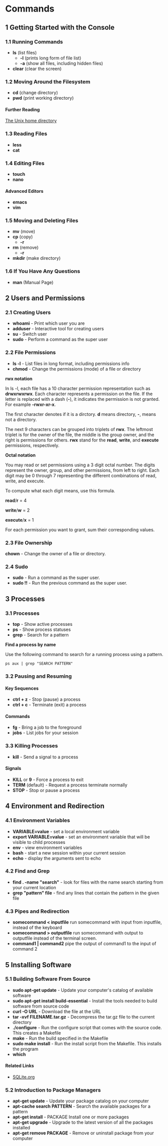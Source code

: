 # Commands

## 1 Getting Started with the Console

### 1.1 Running Commands

* **ls** (list files)
  * **-l** (prints long form of file list)
  * **-a** (show all files, including hidden files)
* **clear** (clear the screen)

### 1.2 Moving Around the Filesystem

- **cd** (change directory)
- **pwd** (print working directory)

#### Further Reading

[The Unix home directory](https://en.wikipedia.org/wiki/Home_directory#Unix)

### 1.3 Reading Files

- **less**
- **cat**

### 1.4 Editing Files

- **touch**
- **nano**

#### Advanced Editors

- **emacs**
- **vim**

### 1.5 Moving and Deleting Files

- **mv** (move)
- **cp** (copy)
  - **-r**
- **rm** (remove)
  - **-r**
- **mkdir** (make directory)

### 1.6 If You Have Any Questions

- **man** (Manual Page)

## 2 Users and Permissions

### 2.1 Creating Users

- **whoami** - Print which user you are
- **adduser** - Interactive tool for creating users
- **su** - Switch user
- **sudo** - Perform a command as the super user

### 2.2 File Permissions

- **ls -l** - List files in long format, including permissions info
- **chmod** - Change the permissions (mode) of a file or directory

**rwx notation**

In ls -l, each file has a 10 character permission representation such as **drwxrwxrwx**. Each character represents a permission on the file. If the letter is replaced with a dash (**-**), it indicates the permission is not granted. For example **-rwxr-xr-x**.

The first character denotes if it is a dirctory. **d** means directory, **-**, means not a directory.

The next 9 characters can be grouped into triplets of **rwx**. The leftmost triplet is for the owner of the file, the middle is the group owner, and the right is permissions for others. **rwx** stand for the **read**, **write**, and **execute** permissions, respectively.

**Octal notation**

You may read or set permissions using a 3 digit octal number. The digits represent the owner, group, and other permissions, from left to right. Each digit may be 0 through 7 representing the different combinations of read, write, and execute.

To compute what each digit means, use this formula.

**read**/**r** = 4

**write**/**w** = 2

**execute**/**x** = 1

For each permission you want to grant, sum their corresponding values.

### 2.3 File Ownership

**chown** - Change the owner of a file or directory.

### 2.4 Sudo

- **sudo** - Run a command as the super user.
- **sudo !!** - Run the previous command as the super user.

## 3 Processes

### 3.1 Processes

- **top** - Show active processes
- **ps** - Show process statuses
- **grep** - Search for a pattern

**Find a process by name**

Use the following command to search for a running process using a pattern.

```ps aux | grep "SEARCH PATTERN"```

### 3.2 Pausing and Resuming

#### Key Sequences

- **ctrl + z** - Stop (pause) a process
- **ctrl + c** - Terminate (exit) a process

#### Commands

- **fg** - Bring a job to the foreground
- **jobs** - List jobs for your session

### 3.3 Killing Processes

- **kill** - Send a signal to a process

#### Signals

- **KILL** or **9** - Force a process to exit
- **TERM** (default) - Request a process terminate normally
- **STOP** - Stop or pause a process

## 4 Environment and Redirection

### 4.1 Environment Variables

- **VARIABLE=value** - set a local environment variable
- **export VARIABLE=value** - set an environment variable that will be visible to child processes
- **env** - view environment variables
- **bash** - start a new session within your current session
- **echo** - display the arguments sent to echo

### 4.2 Find and Grep

- **find . -name "search"** - look for files with the name search starting from your current location
- **grep "pattern" file** - find any lines that contain the pattern in the given file

### 4.3 Pipes and Redirection

- **somecommand < inputfile** run somecommand with input from inputfile, instead of the keyboard
- **somecommand > outputfile** run somecommand with output to outputfile instead of the terminal screen.
- **command1 | command2** pipe the output of command1 to the input of command 2

## 5 Installing Software

### 5.1 Building Software From Source

- **sudo apt-get update** - Update your computer's catalog of available software
- **sudo apt-get install build-essential** - Install the tools needed to build software from source code
- **curl -O URL** - Download the file at the URL
- **tar -xvf FILENAME.tar.gz** - Decompress the tar.gz file to the current directory
- **./configure** - Run the configure script that comes with the source code. This creates a Makefile
- **make** - Run the build specified in the Makefile
- **sudo make install** - Run the install script from the Makefile. This installs the program
- **which**

#### Related Links

- [SQLite.org](http://sqlite.org/)

### 5.2 Introduction to Package Managers

- **apt-get update** - Update your package catalog on your computer
- **apt-cache search PATTERN** - Search the available packages for a pattern
- **apt-get install** - PACKAGE Install one or more packages
- **apt-get upgrade** - Upgrade to the latest version of all the packages installed
- **apt-get remove PACKAGE** - Remove or uninstall package from your computer
